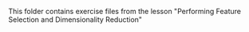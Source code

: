 This folder contains exercise files from the lesson "Performing Feature Selection and Dimensionality Reduction"
